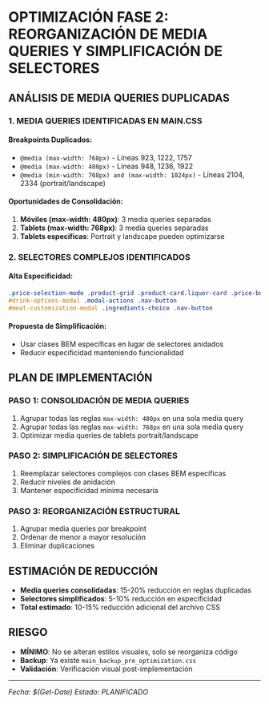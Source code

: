 # OPTIMIZACIÓN FASE 2: REORGANIZACIÓN DE MEDIA QUERIES Y SIMPLIFICACIÓN DE SELECTORES

## ANÁLISIS DE MEDIA QUERIES DUPLICADAS

### 1. MEDIA QUERIES IDENTIFICADAS EN MAIN.CSS

#### Breakpoints Duplicados:
- `@media (max-width: 768px)` - Líneas 923, 1222, 1757
- `@media (max-width: 480px)` - Líneas 948, 1236, 1922
- `@media (min-width: 768px) and (max-width: 1024px)` - Líneas 2104, 2334 (portrait/landscape)

#### Oportunidades de Consolidación:
1. **Móviles (max-width: 480px)**: 3 media queries separadas
2. **Tablets (max-width: 768px)**: 3 media queries separadas
3. **Tablets específicas**: Portrait y landscape pueden optimizarse

### 2. SELECTORES COMPLEJOS IDENTIFICADOS

#### Alta Especificidad:
```css
.price-selection-mode .product-grid .product-card.liquor-card .price-button
#drink-options-modal .modal-actions .nav-button
#meat-customization-modal .ingredients-choice .nav-button
```

#### Propuesta de Simplificación:
- Usar clases BEM específicas en lugar de selectores anidados
- Reducir especificidad manteniendo funcionalidad

## PLAN DE IMPLEMENTACIÓN

### PASO 1: CONSOLIDACIÓN DE MEDIA QUERIES
1. Agrupar todas las reglas `max-width: 480px` en una sola media query
2. Agrupar todas las reglas `max-width: 768px` en una sola media query
3. Optimizar media queries de tablets portrait/landscape

### PASO 2: SIMPLIFICACIÓN DE SELECTORES
1. Reemplazar selectores complejos con clases BEM específicas
2. Reducir niveles de anidación
3. Mantener especificidad mínima necesaria

### PASO 3: REORGANIZACIÓN ESTRUCTURAL
1. Agrupar media queries por breakpoint
2. Ordenar de menor a mayor resolución
3. Eliminar duplicaciones

## ESTIMACIÓN DE REDUCCIÓN
- **Media queries consolidadas**: 15-20% reducción en reglas duplicadas
- **Selectores simplificados**: 5-10% reducción en especificidad
- **Total estimado**: 10-15% reducción adicional del archivo CSS

## RIESGO
- **MÍNIMO**: No se alteran estilos visuales, solo se reorganiza código
- **Backup**: Ya existe `main_backup_pre_optimization.css`
- **Validación**: Verificación visual post-implementación

---
*Fecha: $(Get-Date)*
*Estado: PLANIFICADO*